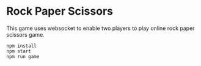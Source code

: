 # Rock Paper Scissors

This game uses websocket to enable two players to play online rock paper scissors game.

```
npm install
npm start
npm run game
```